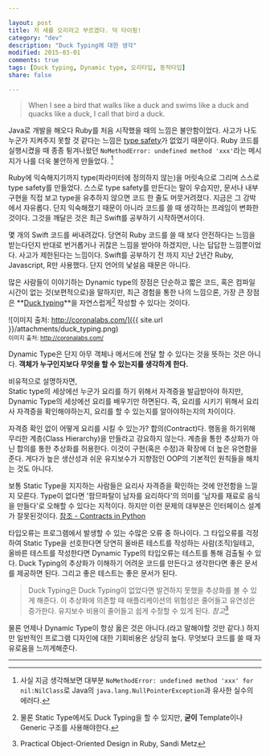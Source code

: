 ```yaml
---

layout: post
title: 저 새를 오리라고 부르겠다. 덕 타이핑!
category: "dev"
description: "Duck Typing에 대한 생각"
modified: 2015-03-01
comments: true
tags: [Duck typing, Dynamic type, 오리타입, 동적타입]
share: false

---
```


> When I see a bird that walks like a duck and swims like a duck and quacks like a duck, I call that bird a duck.

Java로 개발을 해오다 Ruby를 처음 시작했을 때의 느낌은 불안함이었다. 사고가 나도 누군가 지켜주지 못할 것 같다는 느낌은 [type safety](http://en.wikipedia.org/wiki/Type_safety)가 없었기 때문이다. Ruby 코드를 실행시켰을 때 종종 튕겨나왔던 `NoMethodError: undefined method 'xxx'`라는 메시지가 나를 더욱 불안하게 만들었다. [^undefined_method]  

Ruby에 익숙해지기까지 type(파라미터에 정의하지 않는)을 머릿속으로 그리며 스스로 type safety를 만들었다. 스스로 type safety를 만든다는 말이 우습지만, 문서나 내부 구현을 직접 보고 type을 유추하지 않으면 코드 한 줄도 머뭇거려졌다. 지금은 그 강박에서 자유롭다. 단지 익숙해졌기 때문이 아니라 코드를 쓸 때 생각하는 프레임이 변화한 것이다. 그것을 깨달은 것은 최근 Swift를 공부하기 시작하면서이다.  

몇 개의 Swift 코드를 써내려갔다. 당연히 Ruby 코드를 쓸 때 보다 안전하다는 느낌을 받는다던지 반대로 번거롭거나 귀찮은 느낌을 받아야 하겠지만, 나는 답답한 느낌뿐이었다. 사고가 제한된다는 느낌이다. Swift를 공부하기 전 까지 지난 2년간 Ruby, Javascript, R만 사용했다. 단지 언어의 낯설음 때문은 아니다.  

많은 사람들이 이야기하는 Dynamic type의 장점은 단순하고 짧은 코드, 혹은 컴파일 시간이 없는 것(보편적으로)을 말하지만, 최근 경험을 통한 나의 느낌으론, 가장 큰 장점은 **[Duck typing](http://en.wikipedia.org/wiki/Duck_typing)**을 자연스럽게[^natural_ducktyping] 작성할 수 있다는 것이다.  

![이미지 출처: http://coronalabs.com/]({{ site.url }}/attachments/duck_typing.png)  
<sub>이미지 출처: http://coronalabs.com/</sub>

Dynamic Type은 단지 아무 객체나 메서드에 전달 할 수 있다는 것을 뜻하는 것은 아니다. **객체가 누구인지보다 무엇을 할 수 있는지를 생각하게 한다.**  

비유적으로 설명하자면,  
Static type의 세상에선 누군가 요리를 하기 위해서 자격증을 발급받아야 하지만,
Dynamic Type의 세상에선 요리를 배우기만 하면된다. 즉, 요리를 시키기 위해서 요리사 자격증을 확인해야하는지, 요리를 할 수 있는지를 알아야하는지의 차이이다.  

자격증 확인 없이 어떻게 요리를 시킬 수 있는가? 합의(Contract)다. 행동을 하기위해 무리한 계층(Class Hierarchy)을 만들라고 강요하지 않는다. 계층을 통한 추상화가 아닌 합의를 통한 추상화를 허용한다. 이것이 구현(혹은 수정)과 확장에 더 높은 유연함을 준다. 게다가 높은 생산성과 쉬운 유지보수가 지향점인 OOP의 기본적인 원칙들을 해치는 것도 아니다.  

보통 Static Type을 지지하는 사람들은 요리사 자격증을 확인하는 것에 안전함을 느낄지 모른다. Type이 없다면 '팜므파탈이 남자를 요리하다'의 의미를 '남자를 재료로 음식을 만들다'로 오해할 수 있다는 지적이다. 하지만 이런 문제의 대부분은 인터페이스 설계가 잘못된것이다. [참조 - Contracts in Python](http://www.artima.com/intv/pycontract.html)  

타입오류는 프로그램에서 발생할 수 있는 수많은 오류 중 하나이다. 그 타입오류를 걱정하여 Static Type을 선호한다면 당연히 올바른 테스트를 작성하는 사람(조직)일테고, 올바른 테스트를 작성한다면 Dynamic Type의 타입오류는 테스트를 통해 검출될 수 있다. Duck Typing의 추상화가 이해하기 어려운 코드를 만든다고 생각한다면 좋은 문서를 제공하면 된다. 그리고 좋은 테스트는 좋은 문서가 된다.  

> Duck Typing은 Duck Typing이 없었다면 발견하지 못했을 추상화를 볼 수 있게 해준다. 이 추상화에 의존할 때 애플리케이션의 위험성은 줄어들고 유연성은 증가한다. 유지보수 비용이 줄어들고 쉽게 수정할 수 있게 된다. *참고*[^refered_book]

물론 언제나 Dynamic Type이 항상 옳은 것은 아니다.(라고 말해야할 것만 같다.) 하지만 일반적인 프로그램 디자인에 대한 기회비용은 상당히 높다. 무엇보다 코드를 쓸 때 자유로움을 느끼게해준다.  

------

[^undefined_method]: 사실 지금 생각해보면 대부분 `NoMethodError: undefined method 'xxx' for nil:NilClass`로 Java의 `java.lang.NullPointerException`과 유사한 실수의 에러다.  
[^natural_ducktyping]: 물론 Static Type에서도 Duck Typing을 할 수 있지만, **굳이** Template이나 Generic 구조를 사용해야한다.  
[^refered_book]: Practical Object-Oriented Design in Ruby, Sandi Metz  
